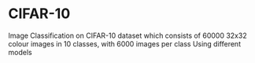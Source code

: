 # CIFAR-10

Image Classification on CIFAR-10 dataset which consists of 60000 32x32 colour images in 10 classes, with 6000 images per class
Using different models
